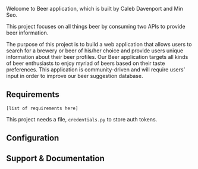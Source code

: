 

Welcome to Beer application, which is built by Caleb Davenport and Min Seo. 

This project focuses on all things beer by consuming two APIs to provide 
beer information.

The purpose of this project is to build a web application that allows users 
to search for a brewery or beer of his/her choice and provide users unique 
information about their beer profiles. Our Beer application targets all kinds 
of beer enthusiasts to enjoy myriad of beers based on their taste preferences. 
This application is community-driven and will require users’ input in order to 
improve our beer suggestion database. 


## Requirements



```
[list of requirements here]

```

This project needs a file, `credentials.py` to store auth tokens.


## Configuration



## Support & Documentation

